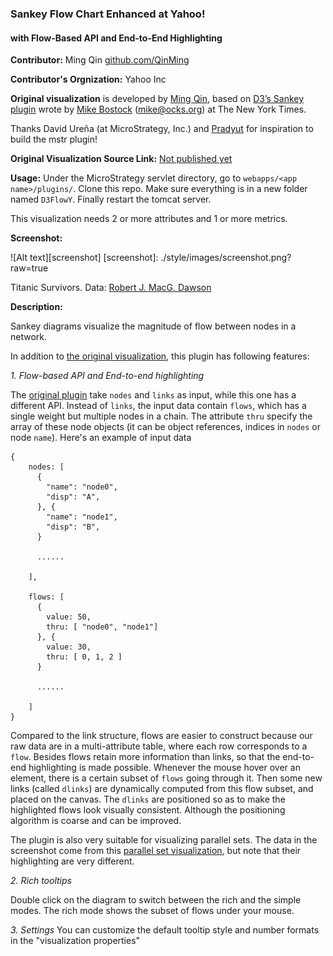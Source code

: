 ### Sankey Flow Chart Enhanced at Yahoo!
#### with Flow-Based API and End-to-End Highlighting

**Contributor:** Ming Qin [github.com/QinMing](http://github.com/QinMing)

**Contributor's Orgnization:** Yahoo Inc

**Original visualization** is developed by [Ming Qin](http://github.com/QinMing), based on [D3’s Sankey plugin](http://bost.ocks.org/mike/sankey/) wrote by [Mike Bostock](http://github.com/mbostock) (<mike@ocks.org>) at The New York Times.

Thanks David Ureña (at MicroStrategy, Inc.) and [Pradyut](http://community.microstrategy.com/t5/user/viewprofilepage/user-id/19497) for inspiration to build the mstr plugin!

**Original Visualization Source Link:** <a href = "" target = "blank">Not published yet</a>

**Usage:** Under the MicroStrategy servlet directory, go to `webapps/<app name>/plugins/`. Clone this repo. Make sure everything is in a new folder named `D3FlowY`. Finally restart the tomcat server.

This visualization needs 2 or more attributes and 1 or more metrics.

**Screenshot:**

![Alt text][screenshot]
[screenshot]: ./style/images/screenshot.png?raw=true

Titanic Survivors. Data: [Robert J. MacG. Dawson](http://www.amstat.org/publications/jse/v3n3/datasets.dawson.html)

**Description:**

Sankey diagrams visualize the magnitude of flow between nodes in a network.

In addition to [the original visualization](http://bost.ocks.org/mike/sankey/), this plugin has following features:

_1. Flow-based API and End-to-end highlighting_

The [original plugin](http://bost.ocks.org/mike/sankey/) take `nodes` and `links` as input, while this one has a different API. Instead of `links`, the input data contain `flows`, which has a single weight but multiple nodes in a chain. The attribute `thru` specify the array of these node objects (it can be object references, indices in `nodes` or node `name`). Here's an example of input data
```
{
    nodes: [
      {
        "name": "node0",
        "disp": "A",
      }, {
        "name": "node1",
        "disp": "B",
      }

      ......

    ],

    flows: [
      {
        value: 50,
        thru: [ "node0", "node1"]
      }, {
        value: 30,
        thru: [ 0, 1, 2 ]
      }

      ......

    ]
}
```
Compared to the link structure, flows are easier to construct because our raw data are in a multi-attribute table, where each row corresponds to a `flow`. Besides flows retain more information than links, so that the end-to-end highlighting is made possible. Whenever the mouse hover over an element, there is a certain subset of `flows` going through it. Then some new links (called `dlinks`) are dynamically computed from this flow subset, and placed on the canvas. The `dlinks` are positioned so as to make the highlighted flows look visually consistent. Although the positioning algorithm is coarse and can be improved.

The plugin is also very suitable for visualizing parallel sets. The data in the screenshot come from this [parallel set visualization](https://www.jasondavies.com/parallel-sets/), but note that their highlighting are very different.

_2. Rich tooltips_

Double click on the diagram to switch between the rich and the simple modes. The rich mode shows the subset of flows under your mouse.

_3. Settings_
You can customize the default tooltip style and number formats in the "visualization properties"
